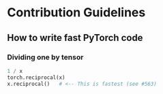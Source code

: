 # Contribution Guidelines

## How to write fast PyTorch code

### Dividing one by tensor

```python
1 / x
torch.reciprocal(x)
x.reciprocal()   # <-- This is fastest (see #563)
```
